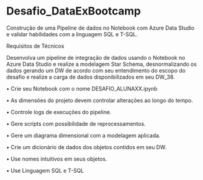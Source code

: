 # Desafio_DataExBootcamp
Construção de uma Pipeline de dados no Notebook com Azure Data Studio e validar habilidades com a linguagem SQL e T-SQL.

Requisitos de Técnicos

Desenvolva um pipeline de integração de dados usando o Notebook no 
Azure Data Studio e realize a modelagem Star Schema, desnormalizando
os dados gerando um DW de acordo com seu entendimento do escopo do 
desafio e realize a carga de dados disponibilizados em seu DW_38.

• Crie seu Notebook com o nome DESAFIO_ALUNAXX.ipynb

• As dimensões do projeto devem controlar alterações ao longo do 
tempo.

• Controle logs de execuções do pipeline.

• Gere scripts com possibilidade de reprocessamentos.

• Gere um diagrama dimensional com a modelagem aplicada.

• Crie um dicionário de dados dos objetos contidos em seu DW.

• Use nomes intuitivos em seus objetos.

• Use Linguagem SQL e T-SQL



